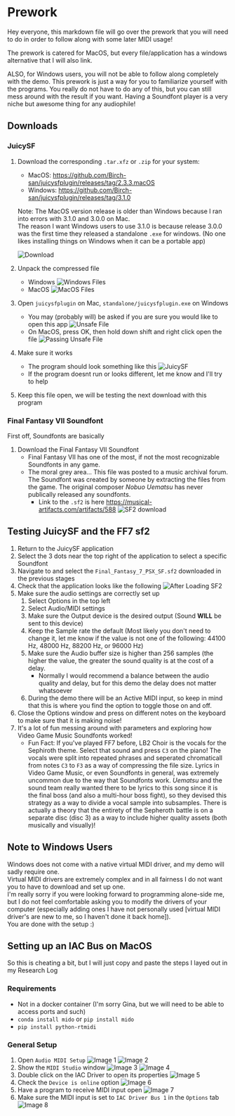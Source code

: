 # Prework

Hey everyone, this markdown file will go over the prework that you will need to do in order to follow along with some later MIDI usage!

The prework is catered for MacOS, but every file/application has a windows alternative that I will also link.

ALSO, for Windows users, you will not be able to follow along completely with the demo. This prework is just a way for you to familiarize yourself with the programs. You really do not have to do any of this, but you can still mess around with the result if you want. Having a Soundfont player is a very niche but awesome thing for any audiophile!

## Downloads

### JuicySF

1. Download the corresponding `.tar.xfz` or `.zip` for your system:

    * MacOS: <https://github.com/Birch-san/juicysfplugin/releases/tag/2.3.3.macOS>
    * Windows: <https://github.com/Birch-san/juicysfplugin/releases/tag/3.1.0>

    Note: The MacOS version release is older than Windows because I ran into errors with 3.1.0 and 3.0.0 on Mac.  
    The reason I want Windows users to use 3.1.0 is because release 3.0.0 was the first time they released a standalone `.exe` for windows. (No one likes installing things on Windows when it can be a portable app)

    ![Download](images/Download.png)

2. Unpack the compressed file
    * Windows
    ![Windows Files](images/Windows_Files.png)
    * MacOS
    ![MacOS Files](images/MacOS_Files.png)

3. Open `juicysfplugin` on Mac, `standalone/juicysfplugin.exe` on Windows

    * You may (probably will) be asked if you are sure you would like to open this app
    ![Unsafe File](images/Unsafe.png)
    * On MacOS, press OK, then hold down shift and right click open the file
    ![Passing Unsafe File](images/Unsafe-Pass.png)

4. Make sure it works

    * The program should look something like this
    ![JuicySF](images/JuicySF.png)
    * If the program doesnt run or looks different, let me know and I'll try to help

5. Keep this file open, we will be testing the next download with this program

### Final Fantasy VII Soundfont

First off, Soundfonts are basically

1. Download the Final Fantasy VII Soundfont
   * Final Fantasy VII has one of the most, if not the most recognizable Soundfonts in any game.
   * The moral grey area... This file was posted to a music archival forum. The Soundfont was created by someone by extracting the files from the game. The original composer *Nobuo Uematsu* has never publically released any soundfonts.
     * Link to the `.sf2` is here <https://musical-artifacts.com/artifacts/588>
        ![SF2 download](images/DownloadSF2.png)

## Testing JuicySF and the FF7 sf2

1. Return to the JuicySF application
2. Select the 3 dots near the top right of the application to select a specific Soundfont
3. Navigate to and select the `Final_Fantasy_7_PSX_SF.sf2` downloaded in the previous stages
4. Check that the application looks like the following
    ![After Loading SF2](images/Afterloading.png)
5. Make sure the audio settings are correctly set up
   1. Select Options in the top left
   2. Select Audio/MIDI settings
   3. Make sure the Output device is the desired output (Sound **WILL** be sent to this device)
   4. Keep the Sample rate the default (Most likely you don't need to change it, let me know if the value is not one of the following: 44100 Hz, 48000 Hz, 88200 Hz, or 96000 Hz)
   5. Make sure the Audio buffer size is higher than 256 samples (the higher the value, the greater the sound quality is at the cost of a delay.
      * Normally I would recommend a balance between the audio quality and delay, but for this demo the delay does not matter whatsoever
   6. During the demo there will be an Active MIDI input, so keep in mind that this is where you find the option to toggle those on and off.
6. Close the Options window and press on different notes on the keyboard to make sure that it is making noise!
7. It's a lot of fun messing around with parameters and exploring how Video Game Music Soundfonts worked!
   * Fun Fact: If you've played FF7 before, LB2 Choir is the vocals for the Sephiroth theme. Select that sound and press `C3` on the piano! The vocals were split into repeated phrases and seperated chromaticall from notes `C3` to `F3` as a way of compressing the file size. Lyrics in Video Game Music, or even Soundfonts in general, was extremely uncommon due to the way that Soundfonts work. *Uematsu* and the sound team really wanted there to be lyrics to this song since it is the final boss (and also a multi-hour boss fight), so they devised this strategy as a way to divide a vocal sample into subsamples. There is actually a theory that the entirety of the Sepheroth battle is on a separate disc (disc 3) as a way to include higher quality assets (both musically and visually)!

## Note to Windows Users

Windows does not come with a native virtual MIDI driver, and my demo will sadly require one.  
Virtual MIDI drivers are extremely complex and in all fairness I do not want you to have to download and set up one.  
I'm really sorry if you were looking forward to programming alone-side me, but I do not feel comfortable asking you to modify the drivers of your computer (especially adding ones I have not personally used [virtual MIDI driver's are new to me, so I haven't done it back home]).  
You are done with the setup :)

## Setting up an IAC Bus on MacOS

So this is cheating a bit, but I will just copy and paste the steps I layed out in my Research Log

### Requirements

* Not in a docker container (I'm sorry Gina, but we will need to be able to access ports and such)
* `conda install mido` or `pip install mido`
* `pip install python-rtmidi`

### General Setup

1. Open `Audio MIDI Setup`
    ![Image 1](images/Opening%20MIDI%20Setup.png)
    ![Image 2](images/Audio%20Devices.png)
1. Show the `MIDI Studio` window
    ![Image 3](images/show%20mid%20studio.png)
    ![Image 4](images/Midi%20studio.png)
1. Double click on the IAC Driver to open its properties
    ![Image 5](images/IAC%20Driver.png)
1. Check the `Device is online` option
    ![Image 6](images/Turn%20on%20device.png)
1. Have a program to receive MIDI input open
    ![Image 7](images/Juicy.png)
1. Make sure the MIDI input is set to `IAC Driver Bus 1` in the `Options` tab
    ![Image 8](images/Settings.png)
